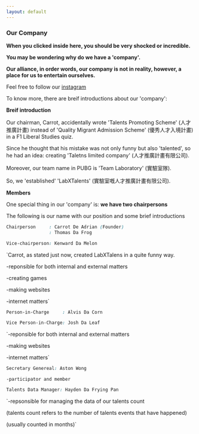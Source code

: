 ```yaml
---
layout: default
---
```


### Our Company
 
__When you clicked inside here, you should be very shocked or incredible.__

__You may be wondering why do we have a 'company'.__
 
__Our alliance, in order words, our company is not in reality, however, a place for us to entertain ourselves.__

Feel free to follow our [instagram](https://www.instagram.com/labxtalents/)

To know more, there are breif introductions about our 'company':

**Breif introduction**

Our chairman, Carrot, accidentally wrote 'Talents Promoting Scheme' (人才推廣計畫) instead of 'Quality Migrant Admission Scheme' (優秀人才入境計畫) in a F1 Liberal Studies quiz.

Since he thought that his mistake was not only funny but also 'talented', so he had an idea: creating 'Taletns limited company' (人才推廣計畫有限公司).

Moreover, our team name in PUBG is 'Team Laboratory' (實驗室隊).

So, we 'established' 'LabXTalents' (實驗室嘅人才推廣計畫有限公司).

**Members**

One special thing in our 'company' is: **we have two chairpersons**

The following is our name with our position and some brief introductions

```css
Chairperson     : Carrot De Adrian (Founder)
                : Thomas Da Frog

Vice-chairperson: Kenward Da Melon
```
`Carrot, as stated just now, created LabXTalens in a quite funny way.

-reponsible for both internal and external matters

-creating games

-making websites

-internet matters`

```css
Person-in-Charge     : Alvis Da Corn

Vice Person-in-Charge: Josh Da Leaf
```

`-reponsible for both internal and external matters

-making websites

-internet matters`

```css
Secretary Genereal: Aston Wong
```

`-participator and member`

```css
Talents Data Manager: Hayden Da Frying Pan
```

`-repsonsible for managing the data of our talents count

(talents count refers to the number of talents events that have happened)

(usually counted in months)`
